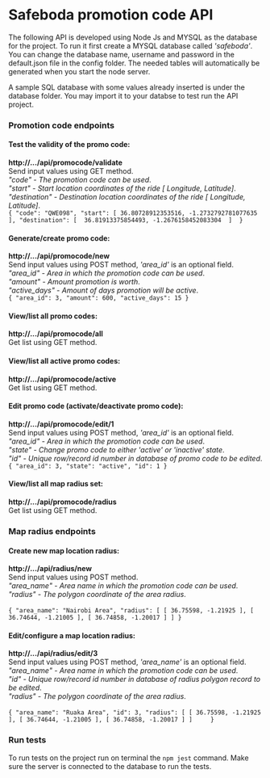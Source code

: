 # Safeboda promotion code API
The following API is developed using Node Js and 
MYSQL as the database for the project. To run it first create a MYSQL database
called _'safeboda'_. You can change the database name, username and password 
in the default.json file in the config folder. The needed tables 
will automatically be generated when you start the node server. 
<p>
A sample SQL database with some values already inserted is under the database folder. 
You may import it to your databse to test run the API project.  
</p>

### Promotion code endpoints

#### Test the validity of the promo code:
**http://.../api/promocode/validate**<br>
Send input values using GET method.
<br>
_"code" - The promotion code can be used_.<br>
_"start" - Start location coordinates of the ride [ Longitude, Latitude]_.<br>
_"destination" - Destination location coordinates of the ride [ Longitude, Latitude]_.<br>
`{
 	"code": "QWE098",
 	"start": [ 36.80728912353516, -1.2732792781077635 ],
 	"destination": [  36.81913375854493, -1.2676158452083304  ] 
 }`

#### Generate/create promo code:
**http://.../api/promocode/new**<br>
Send input values using POST method, _'area_id'_  is an optional field.
<br>
_"area_id" - Area in which the promotion code can be used_.<br>
_"amount" - Amount promotion is worth_.<br>
_"active_days" - Amount of days promotion will be active_.<br>
`{
 	"area_id": 3,
 	"amount": 600,
 	"active_days": 15
 }`

#### View/list all promo codes:
**http://.../api/promocode/all**<br>
Get list using GET method.

#### View/list all active promo codes:
**http://.../api/promocode/active**<br>
Get list using GET method.

#### Edit  promo code (activate/deactivate promo code):
**http://.../api/promocode/edit/1**<br>
Send input values using POST method, _'area_id'_  is an optional field.
<br>
_"area_id" - Area in which the promotion code can be used_.<br>
_"state" - Change promo code to either 'active' or 'inactive' state_.<br>
_"id" - Unique row/record id number in database of promo code to be edited_.<br>
 `{
  	"area_id": 3,
    "state": "active",
    "id": 1
  }`
  
#### View/list all map radius set:
**http://.../api/promocode/radius**<br>
Get list using GET method.

### Map radius endpoints

#### Create new map location radius:
**http://.../api/radius/new**<br>
Send input values using POST method.
<br>
_"area_name" - Area name in which the promotion code can be used_.<br>
_"radius" - The polygon coordinate of the area radius_.<br>
<br>
 `{
  	"area_name": "Nairobi Area",
  	"radius": [
                    [
                       36.75598,
                       -1.21925
                    ],
                    [
                       36.74644,
                       -1.21005
                    ],
                    [
                       36.74858,
                       -1.20017
                    ]
                 ]
  }`
  
  #### Edit/configure a map location radius:
  **http://.../api/radius/edit/3**<br>
  Send input values using POST method,  _'area_name'_  is an optional field.
  <br>
  _"area_name" - Area name in which the promotion code can be used_.<br>
  _"id" - Unique row/record id number in database of radius polygon record to be edited_.<br>
  _"radius" - The polygon coordinate of the area radius_.<br>
  <br>
  `{
   	"area_name": "Ruaka Area",
   	"id": 3,
   	"radius": [
                 [
                    36.75598,
                    -1.21925
                 ],
                 [
                    36.74644,
                    -1.21005
                 ],
                 [
                    36.74858,
                    -1.20017
                 ]
              ]    
   }`
   
 ### Run tests
 
 To run tests on the project run on terminal the `npm jest`   command. Make sure the server 
 is connected to the database to run the tests.
